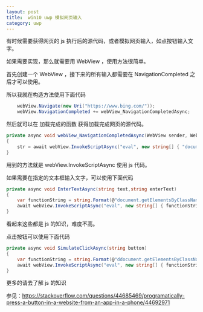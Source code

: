 ```yaml
---
layout: post
title:  win10 uwp 模拟网页输入 
category: uwp 
---
```


有时候需要获得网页的 js 执行后的源代码，或者模拟网页输入，如点按钮输入文字。

<!--more-->

如果需要实现，那么就需要用 WebView ，使用方法很简单。

首先创建一个 WebView ，接下来的所有输入都需要在 NavigationCompleted 之后才可以使用。

所以我就在构造方法使用下面代码

```csharp
    webView.Navigate(new Uri("https://www.bing.com/"));
    webView.NavigationCompleted += webView_NavigationCompletedAsync;
```

然后就可以在 加载完成的函数 获得加载完成网页的源代码。

```csharp
private async void webView_NavigationCompletedAsync(WebView sender, WebViewNavigationCompletedEventArgs args)
{
    str = await webView.InvokeScriptAsync("eval", new string[] { "document.documentElement.outerHTML;" });
}
```

用到的方法就是 webView.InvokeScriptAsync 使用 js 代码。

如果需要在指定的文本框输入文字，可以使用下面代码

```csharp
private async void EnterTextAsync(string text,string enterText)
{
    var functionString = string.Format(@"document.getElementsByClassName('{0}}')[0].innerText = '{1}';",text, enterText);
    await webView.InvokeScriptAsync("eval", new string[] { functionString });
}
```

看起来这些都是 js 的知识，难度不高。

点击按钮可以使用下面代码

```csharp
private async void SimulateClickAsync(string button)
{
    var functionString = string.Format(@"ddocument.getElementsByClassName('{0}')[0].click();",button);
    await webView.InvokeScriptAsync("eval", new string[] { functionString });
}
```

更多的请去了解 js 的知识

参见：https://stackoverflow.com/questions/44685469/programatically-press-a-button-in-a-website-from-an-app-in-a-phone/44692971

  
